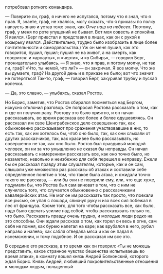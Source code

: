 потребовал ротного командира.

— Поверите ли, граф, я ничего не испугался, потому что я знал, что я прав. Я, знаете, граф, не хвалясь, могу сказать, что я приказы по полку наизусть знаю и устав тоже знаю, как *Отче наш на небесех.* Поэтому, граф, у меня по роте упущений не бывает. Вот моя совесть и спокойна. Я явился. (Берг привстал и представил в лицах, как он с рукой к козырьку явился. Действительно, трудно было изобразить в лице более почтительности и самодовольства.) Уж он меня пушил, как это говорится, пушил, пушил; пушил не на живот, а на смерть, как говорится: и «арнауты», и «черти», и «в Сибирь», — говорил Берг, проницательно улыбаясь. — Я знаю, что я прав, и потому молчу, не так ли, граф? «Что, ты немой, что ли?» — он закричал. Я все молчу. Что же вы думаете, граф? На другой день и в приказе не было; вот что значит не потеряться! Так-то, граф, — говорил Берг, закуривая трубку и пуская колечки.

— Да, это славно, — улыбаясь, сказал Ростов.

Но Борис, заметив, что Ростов сбирался посмеяться над Бергом, искусно отклонил разговор. Он попросил Ростова рассказать о том, как и где он получил рану. Ростову это было приятно, и он начал рассказывать, во время рассказа все более и более одушевляясь. Он рассказал им свое Шенграбенское дело совершенно так, как обыкновенно рассказывают про сражения участвовавшие в них, то есть так, как им хотелось бы, чтоб оно было, так, как они слыхали от других рассказчиков, так, как красивее было рассказывать, но совершенно не так, как оно было. Ростов был правдивый молодой человек, он ни за что умышленно не сказал бы неправды. Он начал рассказывать с намерением рассказать все, как оно точно было, но незаметно, невольно и неизбежно для себя перешел в неправду. Ежели бы он рассказал правду этим слушателям, которые, как и он сам, слышали уже множество раз рассказы об атаках и составили себе определенное понятие о том, что такое была атака, и ожидали точно такого же рассказа, — или бы они не поверили ему, или, что еще хуже, подумали бы, что Ростов был сам виноват в том, что с ним не случилось того, что случается обыкновенно с рассказчиками кавалерийских атак. Не мог он им рассказать так просто, что поехали все рысью, он упал с лошади, свихнул руку и изо всех сил побежал в лес от француза. Кроме того, для того чтобы рассказать все, как было, надо было сделать усилие над собой, чтобы рассказывать только то, что было. Рассказать правду очень трудно, и молодые люди редко на это способны. Они ждали рассказа о том, как горел он весь в огне, сам себя не помня, как бурею налетал на каре; как врубался в него, рубил направо и налево; как сабля отведала мяса и как он падал в изнеможении, и тому подобное. И он рассказал им все это.

В середине его рассказа, в то время как он говорил: «Ты не можешь представить, какое странное чувство бешенства испытываешь во время атаки», в комнату вошел князь Андрей Болконский, которого ждал Борис. Князь Андрей, любивший покровительственные отношения к молодым людям, польщенный

